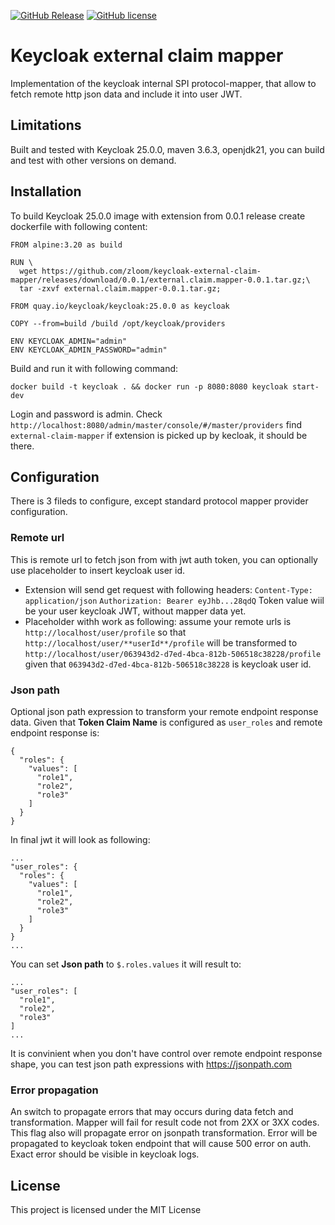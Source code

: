 [![GitHub Release](https://img.shields.io/github/v/release/zloom/keycloak-external-claim-mapper?color=blue)](https://github.com/zloom/keycloak-external-claim-mapper/releases)
[![GitHub license](https://img.shields.io/badge/License-MIT-blue.svg)](https://github.com/zloom/keycloak-external-claim-mapper/blob/main/LICENSE)
# Keycloak external claim mapper
Implementation of the keycloak internal SPI protocol-mapper, that allow to fetch remote http json data and include it into user JWT.
## Limitations
Built and tested with Keycloak 25.0.0, maven 3.6.3, openjdk21, you can build and test with other versions on demand.
## Installation
To build Keycloak 25.0.0 image with extension from 0.0.1 release create dockerfile with following content:
```
FROM alpine:3.20 as build

RUN \
  wget https://github.com/zloom/keycloak-external-claim-mapper/releases/download/0.0.1/external.claim.mapper-0.0.1.tar.gz;\
  tar -zxvf external.claim.mapper-0.0.1.tar.gz;

FROM quay.io/keycloak/keycloak:25.0.0 as keycloak

COPY --from=build /build /opt/keycloak/providers

ENV KEYCLOAK_ADMIN="admin"
ENV KEYCLOAK_ADMIN_PASSWORD="admin"
```
Build and run it with following command:
```
docker build -t keycloak . && docker run -p 8080:8080 keycloak start-dev
```
Login and password is admin. Check `http://localhost:8080/admin/master/console/#/master/providers` find `external-claim-mapper` if extension is picked up by kecloak, it should be there.
## Configuration
There is 3 fileds to configure, except standard protocol mapper provider configuration.
### Remote url
This is remote url to fetch json from with jwt auth token, you can optionally use placeholder to insert keycloak user id. 
- Extension will send get request with following headers:
`Content-Type: application/json`
`Authorization: Bearer eyJhb...28qdQ`
Token value wiil be your user keycloak JWT, without mapper data yet.
- Placeholder withh work as following: assume your remote urls is `http://localhost/user/profile` so that `http://localhost/user/**userId**/profile` will be transformed to `http://localhost/user/063943d2-d7ed-4bca-812b-506518c38228/profile` given that `063943d2-d7ed-4bca-812b-506518c38228` is keycloak user id.
### Json path
Optional json path expression to transform your remote endpoint response data.
Given that **Token Claim Name** is configured as `user_roles` and remote endpoint response is:
```
{
  "roles": {
    "values": [
      "role1",
      "role2",
      "role3"
    ]
  }
}
```
In final jwt it will look as following:
```
...
"user_roles": {
  "roles": {
    "values": [
      "role1",
      "role2",
      "role3"
    ]
  }
}
...
```
You can set **Json path** to `$.roles.values` it will result to:
```
...
"user_roles": [
  "role1",
  "role2",
  "role3"
]
...
```
It is convinient when you don't have control over remote endpoint response shape, you can test json path expressions with https://jsonpath.com
### Error propagation
An switch to propagate errors that may occurs during data fetch and transformation. Mapper will fail for result code not from 2XX or 3XX codes. This flag also will propagate error on jsonpath transformation. Error will be propagated to keycloak token endpoint that will cause 500 error on auth. Exact error should be visible in keycloak logs.
## License
This project is licensed under the MIT License

